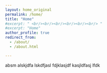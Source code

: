 ```yaml
---
layout: home_original
permalink: /home/
title: "Home"
#excerpt: " <br/><br/><br/><br/><br/><br/> "
#excerpt: "Home"
author_profile: true
redirect_from: 
  - /about/
  - /about.html

---
```


<!---sidebar:
- title: "Title"
  image: /assets/images/profile.png
  image_alt: "image"
  text: "Some text here."
- title: "Another Title"
  text: "More text here."-->

absm alskjdfa lskdfjasl fdjklasjdf kasjldfasj lfdk
